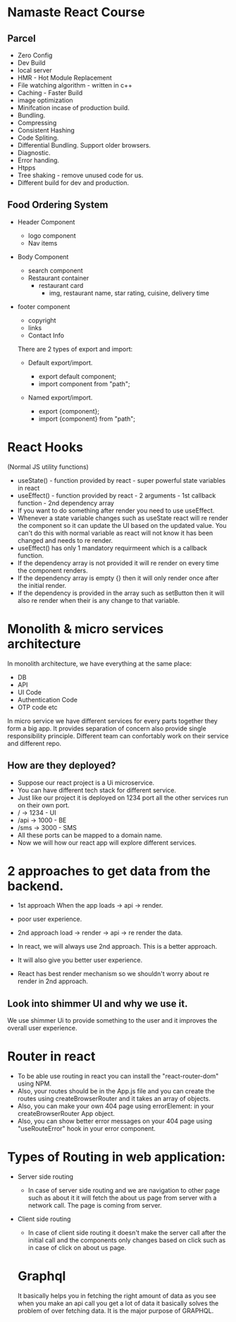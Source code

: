 # Namaste React Course

## Parcel

- Zero Config
- Dev Build
- local server
- HMR - Hot Module Replacement
- File watching algorithm - written in c++
- Caching - Faster Build
- image optimization
- Minifcation incase of production build.
- Bundling.
- Compressing
- Consistent Hashing
- Code Spliting.
- Differential Bundling. Support older browsers.
- Diagnostic.
- Error handing.
- Htpps
- Tree shaking - remove unused code for us.
- Different build for dev and production.

## Food Ordering System

- Header Component
  - logo component
  - Nav items
- Body Component
  - search component
  - Restaurant container
    - restaurant card
      - img, restaurant name, star rating, cuisine, delivery time
- footer component

  - copyright
  - links
  - Contact Info

  There are 2 types of export and import:

  - Default export/import.

    - export default component;
    - import component from "path";

  - Named export/import.
    - export {component};
    - import {component} from "path";

# React Hooks

(Normal JS utility functions)

- useState() - function provided by react - super powerful state variables in react
- useEffect() - function provided by react - 2 arguments - 1st callback function - 2nd dependency array
- If you want to do something after render you need to use useEffect.
- Whenever a state variable changes such as useState react will re render the component so it can update the UI based on the updated value. You can't do this with normal variable as react will not know it has been changed and needs to re render.
- useEffect() has only 1 mandatory requirmeent which is a callback function.
- If the dependency array is not provided it will re render on every time the component renders.
- If the dependency array is empty {} then it will only render once after the initial render.
- If the dependency is provided in the array such as setButton then it will also re render when their is any change to that variable.

# Monolith & micro services architecture

In monolith architecture, we have everything at the same place:

- DB
- API
- UI Code
- Authentication Code
- OTP code etc

In micro service we have different services for every parts together they form a big app. It provides separation of concern also
provide single responsibility principle. Different team can confortably work on their service and different repo.

## How are they deployed?

- Suppose our react project is a Ui microservice.
- You can have different tech stack for different service.
- Just like our project it is deployed on 1234 port all the other services run on their own port.
- / -> 1234 - UI
- /api -> 1000 - BE
- /sms -> 3000 - SMS
- All these ports can be mapped to a domain name.
- Now we will how our react app will explore different services.

# 2 approaches to get data from the backend.

- 1st approach When the app loads -> api -> render.
- poor user experience.

- 2nd approach load -> render -> api -> re render the data.
- In react, we will always use 2nd approach. This is a better approach.
- It will also give you better user experience.
- React has best render mechanism so we shouldn't worry about re render in 2nd approach.

## Look into shimmer UI and why we use it.

We use shimmer Ui to provide something to the user and it improves the overall user experience.

# Router in react

- To be able use routing in react you can install the "react-router-dom" using NPM.
- Also, your routes should be in the App.js file and you can create the routes using createBrowserRouter and it takes an array
  of objects.
- Also, you can make your own 404 page using errorElement: <Error /> in your createBrowserRouter App object.
- Also, you can show better error messages on your 404 page using "useRouteError" hook in your error component.

# Types of Routing in web application:

- Server side routing
  - In case of server side routing and we are navigation to other page such as about it it will fetch the about us page from server with a network call. The page is coming from server.
- Client side routing

  - In case of client side routing it doesn't make the server call after the initial call and the components only changes based on click such as in case of click on about us page.

  # Graphql

  It basically helps you in fetching the right amount of data as you see when you make an api call you get a lot of data it basically solves the problem of over fetching data. It is the major purpose of GRAPHQL.
